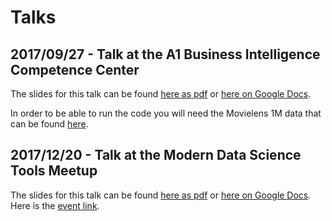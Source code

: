 # Talks

## 2017/09/27 - Talk at the A1 Business Intelligence Competence Center 

The slides for this talk can be found [here as pdf](http://bit.ly/data-science-with-python-2017-09-27--pdf) or [here on Google Docs](http://bit.ly/data-science-with-python-2017-09-27).

In order to be able to run the code you will need the Movielens 1M data that can be found [here](https://grouplens.org/datasets/movielens/1m/).

## 2017/12/20 - Talk at the Modern Data Science Tools Meetup

The slides for this talk can be found [here as pdf](http://bit.ly/recommender-systems-2017-12-20-pdf) or [here on Google Docs](http://bit.ly/recommender-systems-2017-12-20). Here is the [event link](http://bit.ly/modern-data-science-tools-meetup-2017-12-20).
